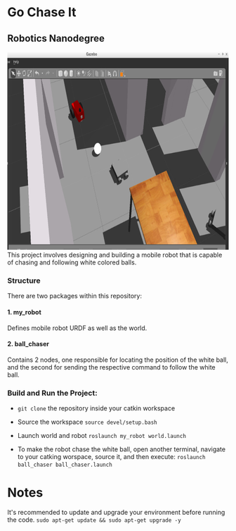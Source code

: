 # Go Chase It
## Robotics Nanodegree

<img src="https://github.com/yesusbc/RoboND-Go-Chase-It/blob/master/gochaseit1.png" width="793" height="450">
This project involves designing and building a mobile robot that is capable of chasing and following white colored balls.

### Structure
There are two packages within this repository:

#### 1. my_robot
Defines mobile robot URDF as well as the world.

#### 2. ball_chaser
Contains 2 nodes, one responsible for locating the position of the white ball, and the second for sending the respective command to follow the white ball.

### Build and Run the Project:

* `git clone` the repository inside your catkin workspace

* Source the workspace
`source devel/setup.bash`

* Launch world and robot
`roslaunch my_robot world.launch`

* To make the robot chase the white ball, open another terminal, navigate to your catking worspace, source it, and then execute:
`roslaunch ball_chaser ball_chaser.launch`


# Notes
It's recommended to update and upgrade your environment before running the code.
`sudo apt-get update && sudo apt-get upgrade -y`
